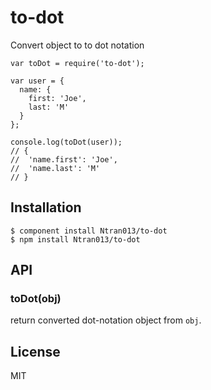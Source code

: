 # to-dot

  Convert object to to dot notation
  
    var toDot = require('to-dot');
    
    var user = { 
      name: { 
        first: 'Joe', 
        last: 'M' 
      } 
    };

    console.log(toDot(user));
    // {
    //  'name.first': 'Joe',
    //  'name.last': 'M'
    // } 

## Installation

    $ component install Ntran013/to-dot
    $ npm install Ntran013/to-dot

## API

### toDot(obj)

  return converted dot-notation object from `obj`.

## License

  MIT
